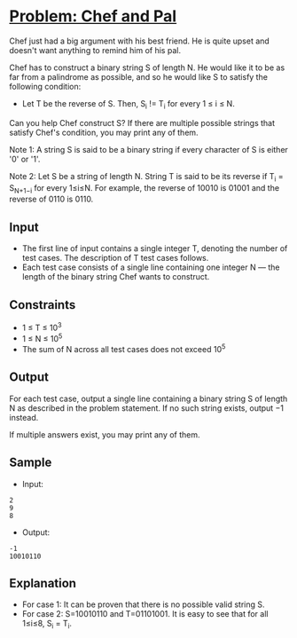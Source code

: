 # [Problem: Chef and Pal](https://www.codechef.com/problems/ANTIPAL)

Chef just had a big argument with his best friend. He is quite upset and doesn't want anything to remind him of his pal.

Chef has to construct a binary string S of length N. He would like it to be as far from a palindrome as possible, and so he would like S to satisfy the following condition:

- Let T be the reverse of S. Then, S<sub>i</sub> != T<sub>i</sub> for every 1 ≤ i ≤ N.

Can you help Chef construct S? If there are multiple possible strings that satisfy Chef's condition, you may print any of them.

Note 1: A string S is said to be a binary string if every character of S is either '0' or '1'.

Note 2: Let S be a string of length N. String T is said to be its reverse if T<sub>i</sub> = S<sub>N+1−i</sub> for every 1≤i≤N. For example, the reverse of 10010 is 01001 and the reverse of 0110 is 0110.

## Input

- The first line of input contains a single integer T, denoting the number of test cases. The description of T test cases follows.
- Each test case consists of a single line containing one integer N — the length of the binary string Chef wants to construct.

## Constraints

- 1 ≤ T ≤ 10<sup>3</sup>
- 1 ≤ N ≤ 10<sup>5</sup>
- The sum of N across all test cases does not exceed 10<sup>5</sup>

## Output

For each test case, output a single line containing a binary string S of length N as described in the problem statement. If no such string exists, output −1 instead.

If multiple answers exist, you may print any of them.

## Sample

- Input:
```
2
9
8
```

- Output:
```
-1
10010110
```

## Explanation

- For case 1: It can be proven that there is no possible valid string S.
- For case 2: S=10010110 and T=01101001. It is easy to see that for all 1≤i≤8, S<sub>i</sub> = T<sub>i</sub>.
